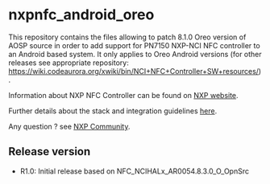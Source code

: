 # nxpnfc_android_oreo

This repository contains the files allowing to patch 8.1.0 Oreo version of AOSP source in order to add support for PN7150 NXP-NCI NFC controller to an Android based system.
It only applies to Oreo Android versions (for other releases see appropriate repository: https://wiki.codeaurora.org/xwiki/bin/NCI+NFC+Controller+SW+resources/).

Information about NXP NFC Controller can be found on [NXP website](http://www.nxp.com/products/identification_and_security/nfc_and_reader_ics/nfc_controller_solutions/#overview).

Further details about the stack and integration guidelines [here](https://www.nxp.com/docs/en/application-note/AN11690.pdf).

Any question ? see [NXP Community](https://community.nxp.com/community/identification-security/nfc/content).

Release version
---------------
 * R1.0: Initial release based on NFC_NCIHALx_AR0054.8.3.0_O_OpnSrc
